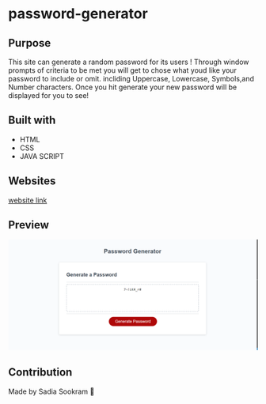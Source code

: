 # password-generator

## Purpose
This site can generate a random password for its users !
Through window prompts of criteria to be met you will get to chose what youd like your password to include or omit.
incliding Uppercase, Lowercase, Symbols,and Number characters. Once you hit generate your new password will be displayed for you to see! 

## Built with
* HTML
* CSS
* JAVA SCRIPT

## Websites

[website link](https://sadiasookram.github.io/password-generator/)

## Preview

![Preview](./images/screenshot.PNG)

## Contribution 
Made by Sadia Sookram 🍃

